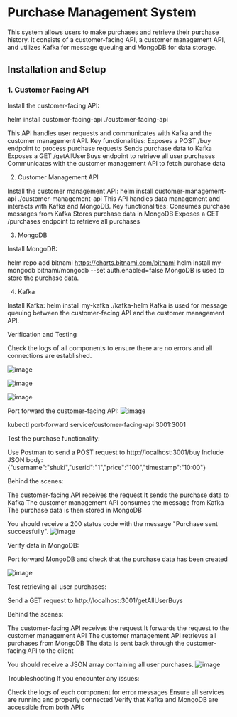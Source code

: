 # Purchase Management System
This system allows users to make purchases and retrieve their purchase history. It consists of a customer-facing API, a customer management API, and utilizes Kafka for message queuing and MongoDB for data storage.

## Installation and Setup

### 1. Customer Facing API
Install the customer-facing API:

helm install customer-facing-api ./customer-facing-api

This API handles user requests and communicates with Kafka and the customer management API.
Key functionalities:
Exposes a POST /buy endpoint to process purchase requests
Sends purchase data to Kafka
Exposes a GET /getAllUserBuys endpoint to retrieve all user purchases
Communicates with the customer management API to fetch purchase data

2. Customer Management API
   
Install the customer management API:
helm install customer-management-api ./customer-management-api
This API handles data management and interacts with Kafka and MongoDB.
Key functionalities:
Consumes purchase messages from Kafka
Stores purchase data in MongoDB
Exposes a GET /purchases endpoint to retrieve all purchases

3. MongoDB
   
Install MongoDB:

helm repo add bitnami https://charts.bitnami.com/bitnami
helm install my-mongodb bitnami/mongodb --set auth.enabled=false
MongoDB is used to store the purchase data.

4. Kafka
   
Install Kafka:
helm install my-kafka ./kafka-helm
Kafka is used for message queuing between the customer-facing API and the customer management API.

Verification and Testing

Check the logs of all components to ensure there are no errors and all connections are established.

 ![image](https://github.com/user-attachments/assets/ef749df9-a1b8-4f54-9e44-807edf1674ca)

 ![image](https://github.com/user-attachments/assets/18665b9b-f878-4183-a6c8-3aa4c54c9eb8)
 
![image](https://github.com/user-attachments/assets/94ba9c88-8a02-4a73-adbc-4929a6479cdf)

 

 
Port forward the customer-facing API:
 ![image](https://github.com/user-attachments/assets/2a40ed9e-8142-4882-891c-cc87579a2f47)

kubectl port-forward service/customer-facing-api 3001:3001

Test the purchase functionality:

Use Postman to send a POST request to http://localhost:3001/buy
Include JSON body: {"username":"shuki","userid":"1","price":"100","timestamp":"10:00"}

Behind the scenes:

The customer-facing API receives the request
It sends the purchase data to Kafka
The customer management API consumes the message from Kafka
The purchase data is then stored in MongoDB

You should receive a 200 status code with the message "Purchase sent successfully".
 ![image](https://github.com/user-attachments/assets/a83279ea-380f-4891-b435-e3f7c9411ca1)

Verify data in MongoDB:

Port forward MongoDB and check that the purchase data has been created

 ![image](https://github.com/user-attachments/assets/f626a778-038d-433d-a45d-b2fcec9a34c2)



Test retrieving all user purchases:

Send a GET request to http://localhost:3001/getAllUserBuys

Behind the scenes:

The customer-facing API receives the request
It forwards the request to the customer management API
The customer management API retrieves all purchases from MongoDB
The data is sent back through the customer-facing API to the client

You should receive a JSON array containing all user purchases.
 ![image](https://github.com/user-attachments/assets/fe12f92d-7b51-406a-9b69-4592527b92cb)

Troubleshooting
If you encounter any issues:

Check the logs of each component for error messages
Ensure all services are running and properly connected
Verify that Kafka and MongoDB are accessible from both APIs


